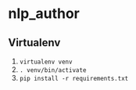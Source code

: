 # nlp_author

## Virtualenv
1. `virtualenv venv`
2. `. venv/bin/activate`
3. `pip install -r requirements.txt`
